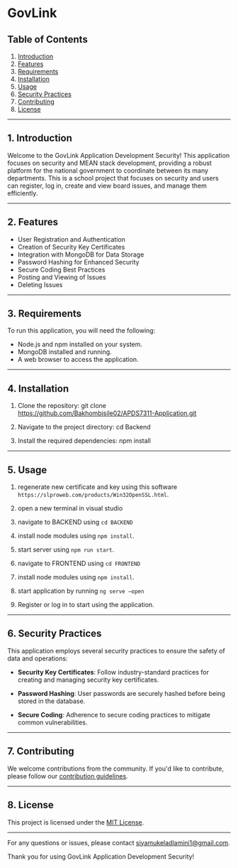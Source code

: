 # GovLink

## Table of Contents
1. [Introduction](#introduction)
2. [Features](#features)
3. [Requirements](#requirements)
4. [Installation](#installation)
5. [Usage](#usage)
6. [Security Practices](#security-practices)
7. [Contributing](#contributing)
8. [License](#license)

---

## 1. Introduction <a name="introduction"></a>

Welcome to the GovLink Application Development Security! This application focuses on security and MEAN stack development, providing a robust platform for the national government to coordinate between its many departments. This is a school project that focuses on security and users can register, log in, create and view board issues, and manage them efficiently.

---

## 2. Features <a name="features"></a>

- User Registration and Authentication
- Creation of Security Key Certificates
- Integration with MongoDB for Data Storage
- Password Hashing for Enhanced Security
- Secure Coding Best Practices
- Posting and Viewing of Issues
- Deleting Issues

---

## 3. Requirements <a name="requirements"></a>

To run this application, you will need the following:

- Node.js and npm installed on your system.
- MongoDB installed and running.
- A web browser to access the application.

---

## 4. Installation <a name="installation"></a>

1. Clone the repository:
git clone https://github.com/Bakhombisile02/APDS7311-Application.git

2. Navigate to the project directory:
cd Backend

3. Install the required dependencies:
npm install


---

## 5. Usage <a name="usage"></a>

1. regenerate new certificate and key using this software `https://slproweb.com/products/Win32OpenSSL.html`.

2. open a new terminal in visual studio

3. navigate to BACKEND using `cd BACKEND`
   
4. install node modules using `npm install`.

5. start server using `npm run start`.

6. navigate to FRONTEND using `cd FRONTEND`

7. install node modules using `npm install`.
    
8. start application by running `ng serve –open`

9. Register or log in to start using the application.

---

## 6. Security Practices <a name="security-practices"></a>

This application employs several security practices to ensure the safety of data and operations:

- **Security Key Certificates**: Follow industry-standard practices for creating and managing security key certificates.

- **Password Hashing**: User passwords are securely hashed before being stored in the database.

- **Secure Coding**: Adherence to secure coding practices to mitigate common vulnerabilities.

---

## 7. Contributing <a name="contributing"></a>

We welcome contributions from the community. If you'd like to contribute, please follow our [contribution guidelines](CONTRIBUTING.md).

---

## 8. License <a name="license"></a>

This project is licensed under the [MIT License](LICENSE).

---

For any questions or issues, please contact [siyamukeladlamini1@gmail.com](mailto:siyamukeladlamini1@gmail.com).

Thank you for using GovLink Application Development Security!

